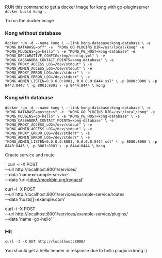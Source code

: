 RUN this command to get a docker image for kong with go-pluginserver
`docker build kong .`

To run the docker image

### Kong without database ###
`
docker run -d --name kong \
    --link kong-database:kong-database \
    -e "KONG_DATABASE=off" -e  "KONG_GO_PLUGINS_DIR=/usr/local/kong" -e "KONG_PLUGINS=go-hello" \
    -e "KONG_PG_HOST=kong-database" -e "KONG_DECLARATIVE_CONFIG=/tmp/config.yml" \
    -e "KONG_CASSANDRA_CONTACT_POINTS=kong-database" \
    -e "KONG_PROXY_ACCESS_LOG=/dev/stdout" \
    -e "KONG_ADMIN_ACCESS_LOG=/dev/stdout" \
    -e "KONG_PROXY_ERROR_LOG=/dev/stderr" \
    -e "KONG_ADMIN_ERROR_LOG=/dev/stderr" \
    -e "KONG_ADMIN_LISTEN=0.0.0.0:8001, 0.0.0.0:8444 ssl" \
    -p 8000:8000 \
    -p 8443:8443 \
    -p 8001:8001 \
    -p 8444:8444 \
    kong
`

### Kong with database ###

`
docker run -d --name kong \
    --link kong-database:kong-database \
    -e "KONG_DATABASE=postgres" -e  "KONG_GO_PLUGINS_DIR=/usr/local/kong" -e "KONG_PLUGINS=go-hello" \
    -e "KONG_PG_HOST=kong-database" \
    -e "KONG_CASSANDRA_CONTACT_POINTS=kong-database" \
    -e "KONG_PROXY_ACCESS_LOG=/dev/stdout" \
    -e "KONG_ADMIN_ACCESS_LOG=/dev/stdout" \
    -e "KONG_PROXY_ERROR_LOG=/dev/stderr" \
    -e "KONG_ADMIN_ERROR_LOG=/dev/stderr" \
    -e "KONG_ADMIN_LISTEN=0.0.0.0:8001, 0.0.0.0:8444 ssl" \
    -p 8000:8000 \
    -p 8443:8443 \
    -p 8001:8001 \
    -p 8444:8444 \
    kong
`

Craete service and route 

`
curl -i -X POST \
   --url http://localhost:8001/services/ \
   --data 'name=example-service' \
   --data 'url=http://mockbin.org/request'

curl -i -X POST \
  --url http://localhost:8001/services/example-service/routes \
  --data 'hosts[]=example.com'

curl -i -X POST \
  --url http://localhost:8001/services/example-service/plugins/ \
  --data 'name=go-hello'
`

### Hit ###
`curl -I -X GET http://localhost:8000/`

You should get a hello header in response due to hello plugin in kong :)
